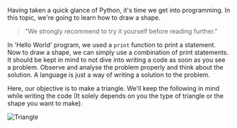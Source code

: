 Having taken a quick glance of Python, it's time we get into programming. In this topic, we're going to learn how to draw a shape.

> "We strongly recommend to try it yourself before reading further."

In 'Hello World' program, we used a `print` function to print a statement. Now to draw a shape, we can simply use a combination of print statements. It should be kept in mind to not dive into writing a code as soon as you see a problem. Observe and analyse the problem properly and think about the solution. A language is just a way of writing a solution to the problem.

Here, our objective is to make a triangle. We'll keep the following in mind while writing the code (It solely depends on you 
the type of triangle or the shape you want to make).

![Triangle](https://drive.google.com/open?id=1J4XhZlRbeffqDwxL0ZZ9E8qv8wWeKrr3)
